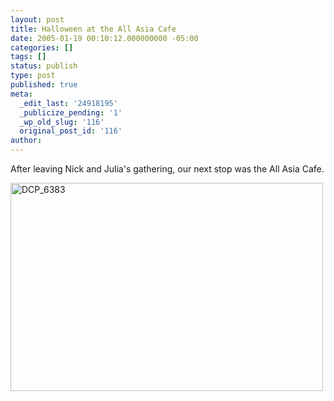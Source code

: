 ```yaml
---
layout: post
title: Halloween at the All Asia Cafe
date: 2005-01-19 00:10:12.000000000 -05:00
categories: []
tags: []
status: publish
type: post
published: true
meta:
  _edit_last: '24918195'
  _publicize_pending: '1'
  _wp_old_slug: '116'
  original_post_id: '116'
author: 
---
```

After leaving Nick and Julia's gathering, our next stop was the All Asia Cafe.

<a href="http://www.flickr.com/photos/matthewsim/sets/72157601849102101/" title="DCP_6383 by Matthew Simoneau, on Flickr"><img src="https://farm2.staticflickr.com/1081/1316031423_c74d6dbd9b.jpg" width="500" height="333" alt="DCP_6383" /></a>

